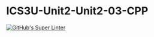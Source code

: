# ICS3U-Unit2-Unit2-03-CPP

[![GitHub's Super Linter](https://github.com/Samuel-Webster-178/ICS3U-Unit5-Unit5-03-CPP/workflows/GitHub's%20Super%20Linter/badge.svg)](https://github.com/Samuel-Webster-178/ICS3U-Unit5-Unit5-03-CPP/actions)

